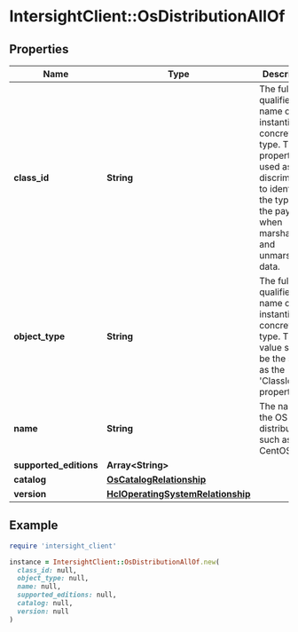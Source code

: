 # IntersightClient::OsDistributionAllOf

## Properties

| Name | Type | Description | Notes |
| ---- | ---- | ----------- | ----- |
| **class_id** | **String** | The fully-qualified name of the instantiated, concrete type. This property is used as a discriminator to identify the type of the payload when marshaling and unmarshaling data. | [default to &#39;os.Distribution&#39;] |
| **object_type** | **String** | The fully-qualified name of the instantiated, concrete type. The value should be the same as the &#39;ClassId&#39; property. | [default to &#39;os.Distribution&#39;] |
| **name** | **String** | The name of the OS distribution such as ESXi, CentOS. | [optional] |
| **supported_editions** | **Array&lt;String&gt;** |  | [optional] |
| **catalog** | [**OsCatalogRelationship**](OsCatalogRelationship.md) |  | [optional] |
| **version** | [**HclOperatingSystemRelationship**](HclOperatingSystemRelationship.md) |  | [optional] |

## Example

```ruby
require 'intersight_client'

instance = IntersightClient::OsDistributionAllOf.new(
  class_id: null,
  object_type: null,
  name: null,
  supported_editions: null,
  catalog: null,
  version: null
)
```

